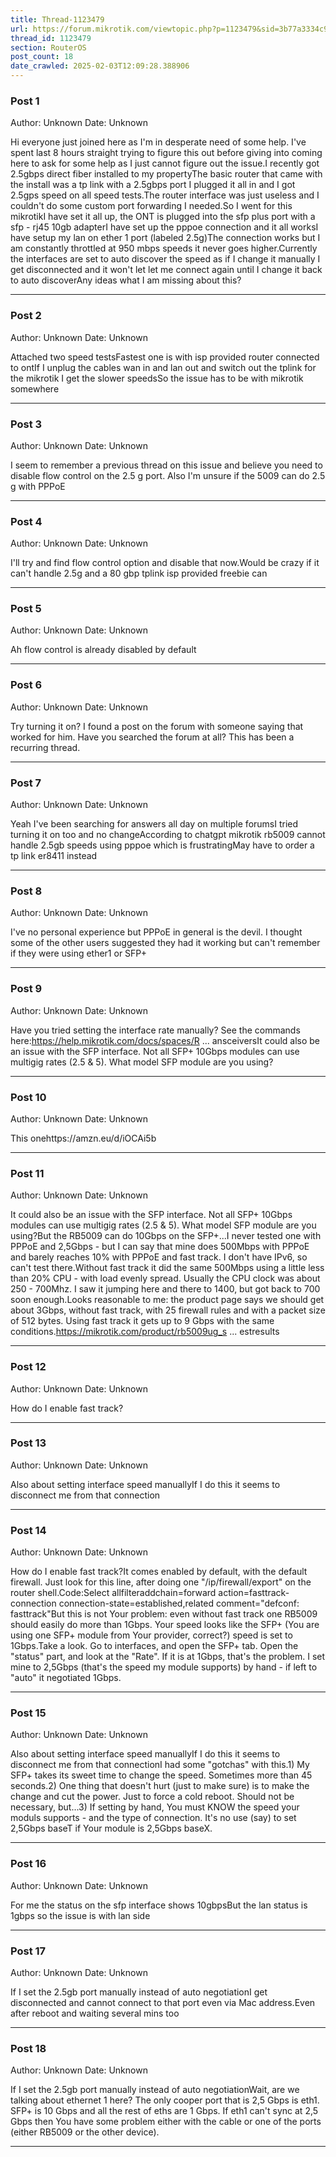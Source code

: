 ```yaml
---
title: Thread-1123479
url: https://forum.mikrotik.com/viewtopic.php?p=1123479&sid=3b77a3334c914448dbbc02bfdff4c3aa#p1123479
thread_id: 1123479
section: RouterOS
post_count: 18
date_crawled: 2025-02-03T12:09:28.388906
---
```


### Post 1
Author: Unknown
Date: Unknown

Hi everyone just joined here as I'm in desperate need of some help. I've spent last 8 hours straight trying to figure this out before giving into coming here to ask for some help as I just cannot figure out the issue.I recently got 2.5gbps direct fiber installed to my propertyThe basic router that came with the install was a tp link with a 2.5gbps port I plugged it all in and I got 2.5gps speed on all speed tests.The router interface was just useless and I couldn't do some custom port forwarding I needed.So I went for this mikrotikI have set it all up, the ONT is plugged into the sfp plus port with a sfp - rj45 10gb adapterI have set up the pppoe connection and it all worksI have setup my lan on ether 1 port (labeled 2.5g)The connection works but I am constantly throttled at 950 mbps speeds it never goes higher.Currently the interfaces are set to auto discover the speed as if I change it manually I get disconnected and it won't let let me connect again until I change it back to auto discoverAny ideas what I am missing about this?

---
### Post 2
Author: Unknown
Date: Unknown

Attached two speed testsFastest one is with isp provided router connected to ontIf I unplug the cables wan in and lan out and switch out the tplink for the mikrotik I get the slower speedsSo the issue has to be with mikrotik somewhere

---
### Post 3
Author: Unknown
Date: Unknown

I seem to remember a previous thread on this issue and believe you need to disable flow control on the 2.5 g port. Also I'm unsure if the 5009 can do 2.5 g with PPPoE

---
### Post 4
Author: Unknown
Date: Unknown

I'll try and find flow control option and disable that now.Would be crazy if it can't handle 2.5g and a 80 gbp tplink isp provided freebie can

---
### Post 5
Author: Unknown
Date: Unknown

Ah flow control is already disabled by default

---
### Post 6
Author: Unknown
Date: Unknown

Try turning it on? I found a post on the forum with someone saying that worked for him. Have you searched the forum at all? This has been a recurring thread.

---
### Post 7
Author: Unknown
Date: Unknown

Yeah I've been searching for answers all day on multiple forumsI tried turning it on too and no changeAccording to chatgpt mikrotik rb5009 cannot handle 2.5gb speeds using pppoe which is frustratingMay have to order a tp link er8411 instead

---
### Post 8
Author: Unknown
Date: Unknown

I've no personal experience but PPPoE in general is the devil. I thought some of the other users suggested they had it working but can't remember if they were using ether1 or SFP+

---
### Post 9
Author: Unknown
Date: Unknown

Have you tried setting the interface rate manually? See the commands here:https://help.mikrotik.com/docs/spaces/R ... ansceiversIt could also be an issue with the SFP interface. Not all SFP+ 10Gbps modules can use multigig rates (2.5 & 5). What model SFP module are you using?

---
### Post 10
Author: Unknown
Date: Unknown

This onehttps://amzn.eu/d/iOCAi5b

---
### Post 11
Author: Unknown
Date: Unknown

It could also be an issue with the SFP interface. Not all SFP+ 10Gbps modules can use multigig rates (2.5 & 5). What model SFP module are you using?But the RB5009 can do 10Gbps on the SFP+...I never tested one with PPPoE and 2,5Gbps - but I can say that mine does 500Mbps with PPPoE and barely reaches 10% with PPPoE and fast track. I don't have IPv6, so can't test there.Without fast track it did the same 500Mbps using a little less than 20% CPU - with load evenly spread. Usually the CPU clock was about 250 - 700Mhz. I saw it jumping here and there to 1400, but got back to 700 soon enough.Looks reasonable to me: the product page says we should get about 3Gbps, without fast track, with 25 firewall rules and with a packet size of 512 bytes. Using fast track it gets up to 9 Gbps with the same conditions.https://mikrotik.com/product/rb5009ug_s ... estresults

---
### Post 12
Author: Unknown
Date: Unknown

How do I enable fast track?

---
### Post 13
Author: Unknown
Date: Unknown

Also about setting interface speed manuallyIf I do this it seems to disconnect me from that connection

---
### Post 14
Author: Unknown
Date: Unknown

How do I enable fast track?It comes enabled by default, with the default firewall. Just look for this line, after doing one "/ip/firewall/export" on the router shell.Code:Select allfilteraddchain=forward action=fasttrack-connection connection-state=established,related comment="defconf: fasttrack"But this is not Your problem: even without fast track one RB5009 should easily do more than 1Gbps. Your speed looks like the SFP+ (You are using one SFP+ module from Your provider, correct?) speed is set to 1Gbps.Take a look. Go to interfaces, and open the SFP+ tab. Open the "status" part, and look at the "Rate". If it is at 1Gbps, that's the problem. I set mine to 2,5Gbps (that's the speed my module supports) by hand - if left to "auto" it negotiated 1Gbps.

---
### Post 15
Author: Unknown
Date: Unknown

Also about setting interface speed manuallyIf I do this it seems to disconnect me from that connectionI had some "gotchas" with this.1) My SFP+ takes its sweet time to change the speed. Sometimes more than 45 seconds.2) One thing that doesn't hurt (just to make sure) is to make the change and cut the power. Just to force a cold reboot. Should not be necessary, but...3) If setting by hand, You must KNOW the speed your moduls supports - and the type of connection. It's no use (say) to set 2,5Gbps baseT if Your module is 2,5Gbps baseX.

---
### Post 16
Author: Unknown
Date: Unknown

For me the status on the sfp interface shows 10gbpsBut the lan status is 1gbps so the issue is with lan side

---
### Post 17
Author: Unknown
Date: Unknown

If I set the 2.5gb port manually instead of auto negotiationI get disconnected and cannot connect to that port even via Mac address.Even after reboot and waiting several mins too

---
### Post 18
Author: Unknown
Date: Unknown

If I set the 2.5gb port manually instead of auto negotiationWait, are we talking about ethernet 1 here? The only cooper port that is 2,5 Gbps is eth1. SFP+ is 10 Gbps and all the rest of eths are 1 Gbps. If eth1 can't sync at 2,5 Gbps then You have some problem either with the cable or one of the ports (either RB5009 or the other device).

---
